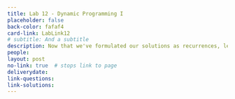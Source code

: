 ```yaml
---
title: Lab 12 - Dynamic Programming I
placeholder: false
back-color: fafaf4
card-link: LabLink12
# subtitle: And a subtitle
description: Now that we've formulated our solutions as recurrences, let's turn them into efficient algorithms. 
people:
layout: post
no-link: true  # stops link to page 
deliverydate: 
link-questions: 
link-solutions: 
---
```










